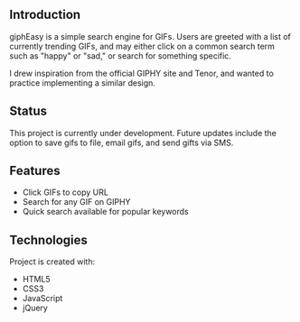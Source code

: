 ## Introduction

giphEasy is a simple search engine for GIFs.
Users are greeted with a list of currently trending GIFs,
and may either click on a common search term such as "happy" or "sad," or search for something specific.

I drew inspiration from the official GIPHY site and Tenor, and wanted to practice implementing a similar design.

## Status

This project is currently under development. Future updates include the option to save gifs to file, email gifs, and send gifts via SMS.

## Features

- Click GIFs to copy URL
- Search for any GIF on GIPHY
- Quick search available for popular keywords

## Technologies

Project is created with:

- HTML5
- CSS3
- JavaScript
- jQuery
